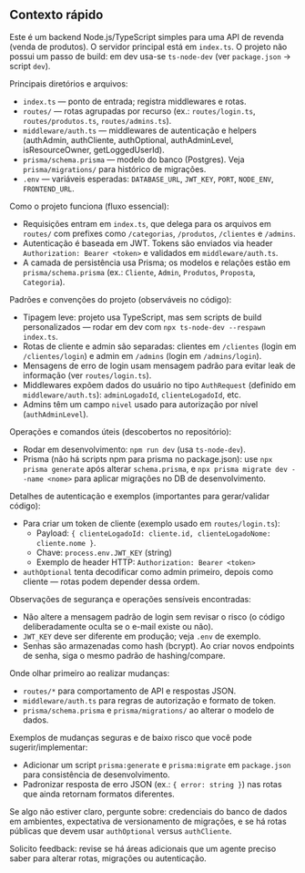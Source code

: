 ## Contexto rápido

Este é um backend Node.js/TypeScript simples para uma API de revenda (venda de produtos). O servidor principal está em `index.ts`. O projeto não possui um passo de build: em dev usa-se `ts-node-dev` (ver `package.json` -> script `dev`).

Principais diretórios e arquivos:
- `index.ts` — ponto de entrada; registra middlewares e rotas.
- `routes/` — rotas agrupadas por recurso (ex.: `routes/login.ts`, `routes/produtos.ts`, `routes/admins.ts`).
- `middleware/auth.ts` — middlewares de autenticação e helpers (authAdmin, authCliente, authOptional, authAdminLevel, isResourceOwner, getLoggedUserId).
- `prisma/schema.prisma` — modelo do banco (Postgres). Veja `prisma/migrations/` para histórico de migrações.
- `.env` — variáveis esperadas: `DATABASE_URL`, `JWT_KEY`, `PORT`, `NODE_ENV`, `FRONTEND_URL`.

Como o projeto funciona (fluxo essencial):
- Requisições entram em `index.ts`, que delega para os arquivos em `routes/` com prefixes como `/categorias`, `/produtos`, `/clientes` e `/admins`.
- Autenticação é baseada em JWT. Tokens são enviados via header `Authorization: Bearer <token>` e validados em `middleware/auth.ts`.
- A camada de persistência usa Prisma; os modelos e relações estão em `prisma/schema.prisma` (ex.: `Cliente`, `Admin`, `Produtos`, `Proposta`, `Categoria`).

Padrões e convenções do projeto (observáveis no código):
- Tipagem leve: projeto usa TypeScript, mas sem scripts de build personalizados — rodar em dev com `npx ts-node-dev --respawn index.ts`.
- Rotas de cliente e admin são separadas: clientes em `/clientes` (login em `/clientes/login`) e admin em `/admins` (login em `/admins/login`).
- Mensagens de erro de login usam mensagem padrão para evitar leak de informação (ver `routes/login.ts`).
- Middlewares expõem dados do usuário no tipo `AuthRequest` (definido em `middleware/auth.ts`): `adminLogadoId`, `clienteLogadoId`, etc.
- Admins têm um campo `nivel` usado para autorização por nível (`authAdminLevel`).

Operações e comandos úteis (descobertos no repositório):
- Rodar em desenvolvimento: `npm run dev` (usa `ts-node-dev`).
- Prisma (não há scripts npm para prisma no package.json): use `npx prisma generate` após alterar `schema.prisma`, e `npx prisma migrate dev --name <nome>` para aplicar migrações no DB de desenvolvimento.

Detalhes de autenticação e exemplos (importantes para gerar/validar código):
- Para criar um token de cliente (exemplo usado em `routes/login.ts`):
  - Payload: `{ clienteLogadoId: cliente.id, clienteLogadoNome: cliente.nome }`.
  - Chave: `process.env.JWT_KEY` (string)
  - Exemplo de header HTTP: `Authorization: Bearer <token>`
- `authOptional` tenta decodificar como admin primeiro, depois como cliente — rotas podem depender dessa ordem.

Observações de segurança e operações sensíveis encontradas:
- Não altere a mensagem padrão de login sem revisar o risco (o código deliberadamente oculta se o e-mail existe ou não).
- `JWT_KEY` deve ser diferente em produção; veja `.env` de exemplo.
- Senhas são armazenadas como hash (bcrypt). Ao criar novos endpoints de senha, siga o mesmo padrão de hashing/compare.

Onde olhar primeiro ao realizar mudanças:
- `routes/*` para comportamento de API e respostas JSON.
- `middleware/auth.ts` para regras de autorização e formato de token.
- `prisma/schema.prisma` e `prisma/migrations/` ao alterar o modelo de dados.

Exemplos de mudanças seguras e de baixo risco que você pode sugerir/implementar:
- Adicionar um script `prisma:generate` e `prisma:migrate` em `package.json` para consistência de desenvolvimento.
- Padronizar resposta de erro JSON (ex.: `{ error: string }`) nas rotas que ainda retornam formatos diferentes.

Se algo não estiver claro, pergunte sobre: credenciais do banco de dados em ambientes, expectativa de versionamento de migrações, e se há rotas públicas que devem usar `authOptional` versus `authCliente`.

Solicito feedback: revise se há áreas adicionais que um agente preciso saber para alterar rotas, migrações ou autenticação.
